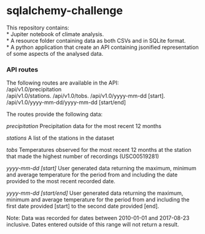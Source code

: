 # sqlalchemy-challenge

This repository contains:   
    * Jupiter notebook of climate analysis.  
    * A resource folder containing data as both CSVs and in SQLite format.  
    * A python application that create an API containing jsonified representation of some aspects of the analysed data.  

### API routes

The following routes are available in the API:  
/api/v1.0/precipitation  
/api/v1.0/stations. 
/api/v1.0/tobs. 
/api/v1.0/yyyy-mm-dd [start]. 
/api/v1.0/yyyy-mm-dd/yyyy-mm-dd [start/end]  

The routes provide the following data:

*precipitation*
Precipitation data for the most recent 12 months

*stations*
A list of the stations in the dataset

*tobs*
Temperatures observed for the most recent 12 months at the station that made the highest number of recordings (USC00519281)

*yyyy-mm-dd [start]*
User generated data returning the maximum, minimum and average temperature for the period from and including the date provided to the most recent recorded date.

*yyyy-mm-dd [start/end]*
User generated data returning the maximum, minimum and average temperature for the period from and including the first date provided [start] to the second date provided [end].

Note: Data was recorded for dates between 2010-01-01 and 2017-08-23 inclusive. Dates entered outside of this range will not return a result.
